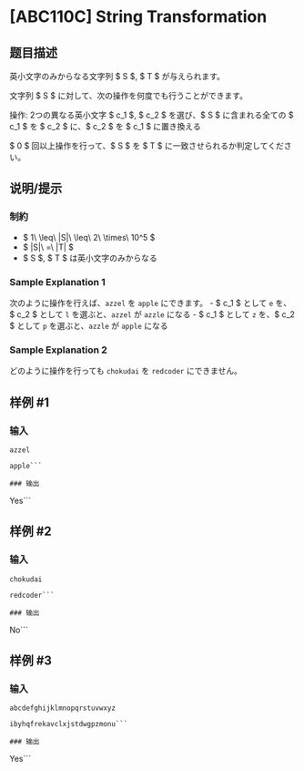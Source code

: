# [ABC110C] String Transformation

## 题目描述

[problemUrl]: https://atcoder.jp/contests/abc110/tasks/abc110_c

英小文字のみからなる文字列 $ S $, $ T $ が与えられます。

文字列 $ S $ に対して、次の操作を何度でも行うことができます。

操作: 2つの異なる英小文字 $ c_1 $, $ c_2 $ を選び、$ S $ に含まれる全ての $ c_1 $ を $ c_2 $ に、$ c_2 $ を $ c_1 $ に置き換える

$ 0 $ 回以上操作を行って、$ S $ を $ T $ に一致させられるか判定してください。

## 说明/提示

### 制約

- $ 1\ \leq\ |S|\ \leq\ 2\ \times\ 10^5 $
- $ |S|\ =\ |T| $
- $ S $, $ T $ は英小文字のみからなる

### Sample Explanation 1

次のように操作を行えば、`azzel` を `apple` にできます。 - $ c_1 $ として `e` を、$ c_2 $ として `l` を選ぶと、`azzel` が `azzle` になる - $ c_1 $ として `z` を、$ c_2 $ として `p` を選ぶと、`azzle` が `apple` になる

### Sample Explanation 2

どのように操作を行っても `chokudai` を `redcoder` にできません。

## 样例 #1

### 输入

```
azzel
apple```

### 输出

```
Yes```

## 样例 #2

### 输入

```
chokudai
redcoder```

### 输出

```
No```

## 样例 #3

### 输入

```
abcdefghijklmnopqrstuvwxyz
ibyhqfrekavclxjstdwgpzmonu```

### 输出

```
Yes```

